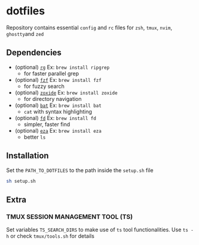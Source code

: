 # dotfiles

Repository contains essential `config` and `rc` files for `zsh`, `tmux`, `nvim`, `ghostty`and `zed`

## Dependencies

- (optional) [`rg`](https://github.com/BurntSushi/ripgrep)  Ex: `brew install ripgrep`
  - for faster parallel grep
- (optional) [`fzf`](https://github.com/junegunn/fzf)  Ex: `brew install fzf`
  - for fuzzy search
- (optional) [`zoxide`](https://github.com/ajeetdsouza/zoxide)  Ex: `brew install zoxide`
  - for directory navigation
- (optional) [`bat`](https://github.com/sharkdp/bat) Ex: `brew install bat`
  - `cat` with syntax highlighting
- (optional) [`fd`](https://github.com/sharkdp/fd) Ex: `brew install fd`
  - simpler, faster find
- (optional) [`eza`](https://github.com/eza-community/eza) Ex: `brew install eza`
  - better `ls` 

## Installation
Set the `PATH_TO_DOTFILES` to the path inside the `setup.sh` file

```sh
sh setup.sh
```

## Extra
### TMUX SESSION MANAGEMENT TOOL (TS)
Set variables `TS_SEARCH_DIRS` to make use of `ts` tool functionalities. Use `ts -h` or check `tmux/tools.sh` for details
